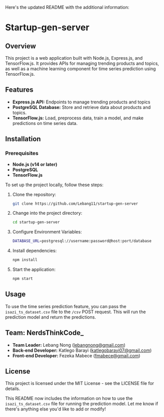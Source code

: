 Here's the updated README with the additional information:

# Startup-gen-server

## Overview
This project is a web application built with Node.js, Express.js, and TensorFlow.js. It provides APIs for managing trending products and topics, as well as a machine learning component for time series prediction using TensorFlow.js.

## Features
- **Express.js API:** Endpoints to manage trending products and topics
- **PostgreSQL Database:** Store and retrieve data about products and topics.
- **TensorFlow.js:** Load, preprocess data, train a model, and make predictions on time series data.

## Installation
### Prerequisites
- **Node.js (v14 or later)**
- **PostgreSQL**
- **TensorFlow.js**

To set up the project locally, follow these steps:

1. Clone the repository:
   ```sh
   git clone https://github.com/Lebang11/startup-gen-server
   ```

2. Change into the project directory:
   ```sh
   cd startup-gen-server
   ```

3. Configure Environment Variables:
   ```sh
   DATABASE_URL=postgresql://username:password@host:port/database
   ```

4. Install dependencies:
   ```sh
   npm install
   ```

5. Start the application:
   ```sh
   npm start
   ```

## Usage
To use the time series prediction feature, you can pass the `isazi_ts_dataset.csv` file to the `/csv` POST request. This will run the prediction model and return the predictions.

## Team: NerdsThinkCode_
- **Team Leader:** Lebang Nong (lebangnong@gmail.com)
- **Back-end Developer:** Katlego Barayi (katlegobarayi07@gmail.com)
- **Front-end Developer:** Fezeka Mabece (fmabece@gmail.com)

## License
This project is licensed under the MIT License - see the LICENSE file for details.

This README now includes the information on how to use the `isazi_ts_dataset.csv` file for running the prediction model. Let me know if there's anything else you'd like to add or modify!